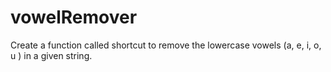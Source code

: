 # vowelRemover
Create a function called shortcut to remove the lowercase vowels (a, e, i, o, u ) in a given string.
